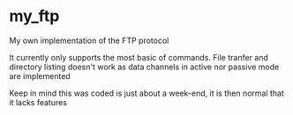 # my_ftp
My own implementation of the FTP protocol

It currently only supports the most basic of commands.
File tranfer and directory listing doesn't work as data
channels in active nor passive mode are implemented

Keep in mind this was coded is just about a week-end,
it is then normal that it lacks features